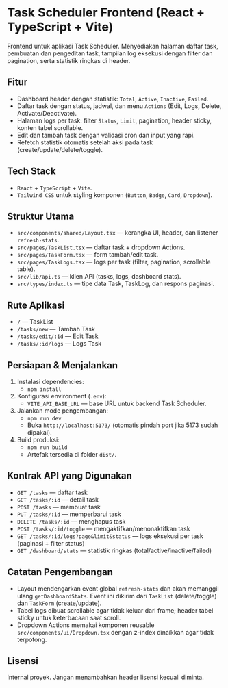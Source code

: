 # Task Scheduler Frontend (React + TypeScript + Vite)

Frontend untuk aplikasi Task Scheduler. Menyediakan halaman daftar task, pembuatan dan pengeditan task, tampilan log eksekusi dengan filter dan pagination, serta statistik ringkas di header.

## Fitur

- Dashboard header dengan statistik: `Total`, `Active`, `Inactive`, `Failed`.
- Daftar task dengan status, jadwal, dan menu `Actions` (Edit, Logs, Delete, Activate/Deactivate).
- Halaman logs per task: filter `Status`, `Limit`, pagination, header sticky, konten tabel scrollable.
- Edit dan tambah task dengan validasi cron dan input yang rapi.
- Refetch statistik otomatis setelah aksi pada task (create/update/delete/toggle).

## Tech Stack

- `React` + `TypeScript` + `Vite`.
- `Tailwind CSS` untuk styling komponen (`Button`, `Badge`, `Card`, `Dropdown`).

## Struktur Utama

- `src/components/shared/Layout.tsx` — kerangka UI, header, dan listener `refresh-stats`.
- `src/pages/TaskList.tsx` — daftar task + dropdown Actions.
- `src/pages/TaskForm.tsx` — form tambah/edit task.
- `src/pages/TaskLogs.tsx` — logs per task (filter, pagination, scrollable table).
- `src/lib/api.ts` — klien API (tasks, logs, dashboard stats).
- `src/types/index.ts` — tipe data Task, TaskLog, dan respons paginasi.

## Rute Aplikasi

- `/` — TaskList
- `/tasks/new` — Tambah Task
- `/tasks/edit/:id` — Edit Task
- `/tasks/:id/logs` — Logs Task

## Persiapan & Menjalankan

1. Instalasi dependencies:
   - `npm install`
2. Konfigurasi environment (`.env`):
   - `VITE_API_BASE_URL` — base URL untuk backend Task Scheduler.
3. Jalankan mode pengembangan:
   - `npm run dev`
   - Buka `http://localhost:5173/` (otomatis pindah port jika 5173 sudah dipakai).
4. Build produksi:
   - `npm run build`
   - Artefak tersedia di folder `dist/`.

## Kontrak API yang Digunakan

- `GET /tasks` — daftar task
- `GET /tasks/:id` — detail task
- `POST /tasks` — membuat task
- `PUT /tasks/:id` — memperbarui task
- `DELETE /tasks/:id` — menghapus task
- `POST /tasks/:id/toggle` — mengaktifkan/menonaktifkan task
- `GET /tasks/:id/logs?page&limit&status` — logs eksekusi per task (paginasi + filter status)
- `GET /dashboard/stats` — statistik ringkas (total/active/inactive/failed)

## Catatan Pengembangan

- Layout mendengarkan event global `refresh-stats` dan akan memanggil ulang `getDashboardStats`. Event ini dikirim dari `TaskList` (delete/toggle) dan `TaskForm` (create/update).
- Tabel logs dibuat scrollable agar tidak keluar dari frame; header tabel sticky untuk keterbacaan saat scroll.
- Dropdown Actions memakai komponen reusable `src/components/ui/Dropdown.tsx` dengan z-index dinaikkan agar tidak terpotong.

## Lisensi

Internal proyek. Jangan menambahkan header lisensi kecuali diminta.
